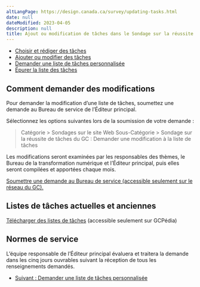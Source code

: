 ```yaml
---
altLangPage: https://design.canada.ca/survey/updating-tasks.html
date: null
dateModified: 2023-04-05
description: null
title: Ajout ou modification de tâches dans le Sondage sur la réussite des tâches du GC
---
```


<div class="gc-stp-stp">
  <div class="row">
      <ul class="toc lst-spcd col-md-12">
          <li class="col-md-4 col-sm-6"><a class="list-group-item" href="rediger-taches.html">Choisir et rédiger des tâches</a></li>
          <li class="col-md-4 col-sm-6"><a class="list-group-item active" href="modifier-taches.html">Ajouter ou modifier des tâches</a></li>
          <li class="col-md-4 col-sm-6"><a class="list-group-item" href="liste-personnalisee.html">Demander une liste de tâches personnalisée</a></li>
          <li class="col-md-4 col-sm-6"><a class="list-group-item" href="epurer-taches.html">Épurer la liste des tâches</a></li>
      </ul>
    </div>
</div>

## Comment demander des modifications

Pour demander la modification d’une liste de tâches, soumettez une demande au Bureau de service de l’Éditeur principal.

Sélectionnez les options suivantes lors de la soumission de votre demande&nbsp;:

> Catégorie > Sondages sur le site Web
> Sous-Catégorie > Sondage sur la réussite de tâches du GC&nbsp;: Demander une modification à la liste de tâches

Les modifications seront examinées par les responsables des thèmes, le Bureau de la transformation numérique et l’Éditeur principal, puis elles seront compilées et apportées chaque mois.

[Soumettre une demande au Bureau de service (accessible seulement sur le réseau du GC).](http://requestform.portal.gc.ca/billets.html)

## Listes de tâches actuelles et anciennes

[Télécharger des listes de tâches](https://www.gcpedia.gc.ca/wiki/Sondage_sur_la_r%C3%A9ussite_des_t%C3%A2ches_du_gouvernement_du_Canada_-_Liste_de_t%C3%A2ches_actuelles_et_anciennes) (accessible seulement sur GCPédia)

## Normes de service

L’équipe responsable de l’Éditeur principal évaluera et traitera la demande dans les cinq jours ouvrables suivant la réception de tous les renseignements demandés.

<nav role="navigation" class="mrgn-bttm-lg">
    <ul class="pager">
        <li class="next"><a href="liste-personnalisee.html" rel="next">Suivant&nbsp;: Demander une liste de tâches personnalisée</a></li>
    </ul>
</nav>
